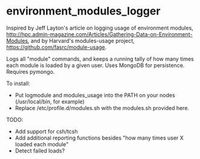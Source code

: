 environment_modules_logger
==========================

Inspired by Jeff Layton's article on logging usage of environment modules,
http://hpc.admin-magazine.com/Articles/Gathering-Data-on-Environment-Modules,
and by Harvard's modules-usage project, https://github.com/fasrc/module-usage.

Logs all "module" commands, and keeps a running tally of how many times each
module is loaded by a given user. Uses MongoDB for persistence. Requires pymongo.

To install:
* Put logmodule and modules_usage into the PATH on your nodes (/usr/local/bin, 
for example)
* Replace /etc/profile.d/modules.sh with the modules.sh provided here.

TODO:
* Add support for csh/tcsh
* Add additional reporting functions besides "how many times user X 
loaded each module"
* Detect failed loads?
